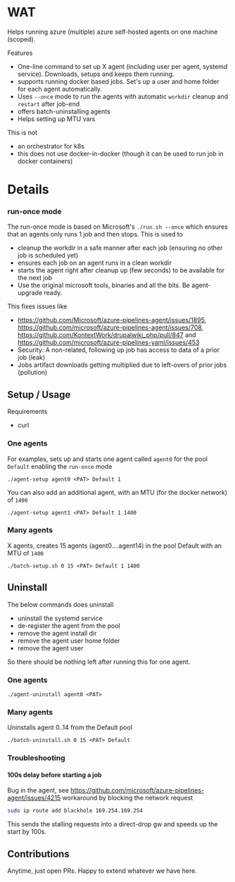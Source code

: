 # WAT

Helps running azure (multiple) azure self-hosted agents on one machine (scoped).

Features

- One-line command to set up X agent (including user per agent, systemd service). Downloads, setups and keeps them running.
- supports running docker based jobs. Set's up a user and home folder for each agent automatically.
- Uses `--once` mode to run the agents with automatic `workdir` cleanup and `restart` after job-end
- offers batch-uninstalling agents
- Helps setting up MTU vars

This is not
- an orchestrator for k8s
- this does not use docker-in-docker (though it can be used to run job in docker containers)

# Details

### run-once mode

The run-once mode is based on Microsoft's `./run.sh --once` which ensures that an agents only runs 1 job and then stops.
This is used to

 - cleanup the workdir in a safe manner after each job (ensuring no other job is scheduled yet)
 - ensures each job on an agent runs in a clean workdir
 - starts the agent right after cleanup up (few seconds) to be available for the next job
 - Use the original microsoft tools, binaries and all the bits. Be agent-upgrade ready.
 
This fixes issues like
 - https://github.com/Microsoft/azure-pipelines-agent/issues/1895, https://github.com/microsoft/azure-pipelines-agent/issues/708, https://github.com/KontextWork/drupalwiki_php/pull/847 and https://github.com/microsoft/azure-pipelines-yaml/issues/453
 - Security: A non-related, following up job has access to data of a prior job (leak)
 - Jobs artifact downloads getting multiplied due to left-overs of prior jobs (pollution)

## Setup / Usage

Requirements

 - curl

### One agents
For examples, sets up and starts one agent called `agent0` for the pool `Default` enabling the `run-once` mode

```
./agent-setup agent0 <PAT> Default 1
```

You can also add an additional agent, with an MTU (for the docker network) of `1400`

```
./agent-setup agent1 <PAT> Default 1 1400
```

### Many agents

X agents, creates 15 agents (agent0....agent14) in the pool Default with an MTU of `1400`

```
./batch-setup.sh 0 15 <PAT> Default 1 1400
```

## Uninstall

The below commands does uninstall 
- uninstall the systemd service
- de-register the agent from the pool
- remove the agent install dir
- remove the agent user home folder
- remove the agent user

So there should be nothing left after running this for one agent.

### One agents

```
./agent-uninstall agent0 <PAT>
```

### Many agents

Uninstalls agent 0..14 from the Default pool

```
./batch-uninstall.sh 0 15 <PAT> Default 
```

### Troubleshooting

#### 100s delay before starting a job

Bug in the agent, see https://github.com/microsoft/azure-pipelines-agent/issues/4215 workaround by blocking the network request

```bash
sudo ip route add blackhole 169.254.169.254
```

This sends the stalling requests into a direct-drop gw and speeds up the start by 100s.



## Contributions

Anytime, just open PRs. Happy to extend whatever we have here.
